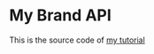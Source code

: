 # My Brand API

This is the source code of [my tutorial](https://rahmanfadhil.com/express-rest-api/)
